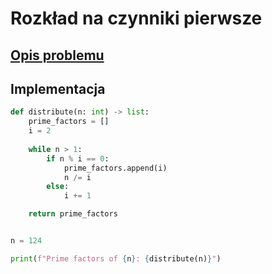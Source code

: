 # Rozkład na czynniki pierwsze

## [Opis problemu](../../../../algorithms/integers/prime-factors.md)


## Implementacja

```python linenums="1"
def distribute(n: int) -> list:
    prime_factors = []
    i = 2
    
    while n > 1:
        if n % i == 0:
            prime_factors.append(i)
            n /= i
        else:
            i += 1

    return prime_factors


n = 124

print(f"Prime factors of {n}: {distribute(n)}")
```

